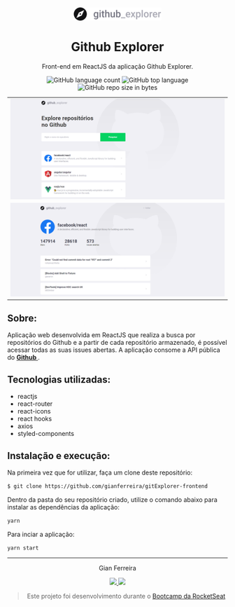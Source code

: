 <h3 align="center">
  <img alt="Github-Explorer" src="https://github.com/gianferreira/gitExplorer-frontend/blob/master/readme-logo.svg" width="200px"/>
</h3>

<h1 align="center">
  Github Explorer
</h1>

<p align="center">Front-end em ReactJS da aplicação Github Explorer.</p>

<p align="center">
  <img alt="GitHub language count" src="https://img.shields.io/github/languages/count/gianferreira/gitExplorer-frontend">
  <img alt="GitHub top language" src="https://img.shields.io/github/languages/top/gianferreira/gitExplorer-frontend">
  <img alt="GitHub repo size in bytes" src="https://img.shields.io/github/repo-size/gianferreira/gitExplorer-frontend">
</p>

<table>
  <tr>
    <td>
      <img alt="Repositories" src="https://github.com/gianferreira/gitExplorer-frontend/blob/master/readme-repositories.png" width="1000px"/>
    </td>
  </tr>
  <tr>
    <td>
      <img alt="Issues" src="https://github.com/gianferreira/gitExplorer-frontend/blob/master/readme-issues.png" width="1000px"/>
    </td>
  </tr>
</table>

## Sobre:

Aplicação web desenvolvida em ReactJS que realiza a busca por repositórios do Github e a partir de cada repositório armazenado, é possível acessar todas as suas issues abertas. A aplicação consome a API pública do <a href="https://api.github.com/"><b> Github </b></a>.

## Tecnologias utilizadas:

- reactjs
- react-router
- react-icons
- react hooks
- axios
- styled-components

## Instalação e execução:

Na primeira vez que for utilizar, faça um clone deste repositório:

```bash
$ git clone https://github.com/gianferreira/gitExplorer-frontend
```

Dentro da pasta do seu repositório criado, utilize o comando abaixo para instalar as dependências da aplicação:

```bash
yarn
```

Para inciar a aplicação:

```bash
yarn start
```

---

<p align="center"> Gian Ferreira </p>
<p align="center">
  <a alt="Gian Ferreira" href="https://www.linkedin.com/in/gian-ferreira-7750a9179/">
    <img src="https://img.shields.io/badge/LinkedIn-Gian_Ferreira-7750a9179?logo=linkedin"/>
  </a>
  <a alt="Gian Ferreira" href="https://github.com/gianferreira">
    <img src="https://img.shields.io/badge/Gian_Ferreira-GitHub-000?logo=github"/>
  </a>
</p>

<blockquote align="center">
  Este projeto foi desenvolvimento durante o
    <a href="https://rocketseat.com.br/gostack">
      Bootcamp da RocketSeat
    </a>
</blockquote>
